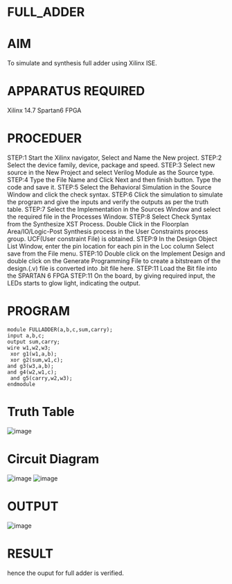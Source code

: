 # FULL_ADDER
# AIM
To simulate and synthesis full adder using Xilinx ISE.
# APPARATUS REQUIRED
Xilinx 14.7 Spartan6 FPGA
# PROCEDUER
STEP:1 Start the Xilinx navigator, Select and Name the New project. 
STEP:2 Select the device family, device, package and speed.
STEP:3 Select new source in the New Project and select Verilog Module as the Source type.
STEP:4 Type the File Name and Click Next and then finish button. Type the code and save it.
STEP:5 Select the Behavioral Simulation in the Source Window and click the check syntax.
STEP:6 Click the simulation to simulate the program and give the inputs and verify the outputs as per the truth table.
STEP:7 Select the Implementation in the Sources Window and select the required file in the Processes Window.
STEP:8 Select Check Syntax from the Synthesize XST Process. Double Click in the Floorplan Area/IO/Logic-Post Synthesis process in the User Constraints process group. UCF(User constraint File) is obtained.
STEP:9 In the Design Object List Window, enter the pin location for each pin in the Loc column Select save from the File menu.
STEP:10 Double click on the Implement Design and double click on the Generate Programming File to create a bitstream of the design.(.v) file is converted into .bit file here. 
STEP:11 Load the Bit file into the SPARTAN 6 FPGA STEP:11 On the board, by giving required input, the LEDs starts to glow light, indicating the output.
# PROGRAM 
```
module FULLADDER(a,b,c,sum,carry);
input a,b,c;
output sum,carry;
wire w1,w2,w3;
 xor g1(w1,a,b);
 xor g2(sum,w1,c);
and g3(w3,a,b);
and g4(w2,w1,c);
 and g5(carry,w2,w3);
endmodule
```


# Truth Table
![image](https://github.com/RESMIRNAIR/FULL_ADDER/assets/154305926/02ead8f5-d958-4c89-ac51-368ca086cf41)
# Circuit Diagram
![image](https://github.com/RESMIRNAIR/FULL_ADDER/assets/154305926/418e00aa-ed19-4ab3-a413-bae9575bff0e)
![image](https://github.com/RESMIRNAIR/FULL_ADDER/assets/154305926/0c26fe47-d78c-43dd-ac0d-804e427a3bbc)
# OUTPUT
![image](https://github.com/Monss-12/FULL_ADDER/assets/163823193/fb6bacce-0862-4930-b149-8d82414e501c)
# RESULT
hence the ouput for full adder is verified.

